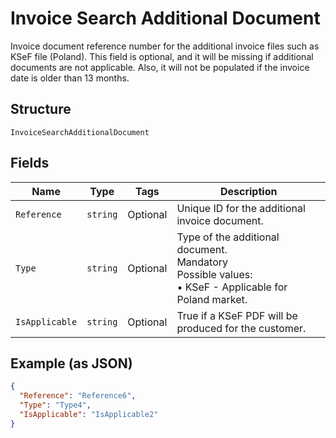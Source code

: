
# Invoice Search Additional Document

Invoice document reference number for the additional invoice files such as KSeF file (Poland). This field is optional, and it will be missing if additional documents are not applicable. Also, it will not be populated if the invoice date is older than 13 months.

## Structure

`InvoiceSearchAdditionalDocument`

## Fields

| Name | Type | Tags | Description |
|  --- | --- | --- | --- |
| `Reference` | `string` | Optional | Unique ID for the additional invoice document. |
| `Type` | `string` | Optional | Type of the additional document.<br>Mandatory<br>Possible values:<br>•	KSeF - Applicable for Poland market. |
| `IsApplicable` | `string` | Optional | True if a KSeF PDF will be produced for the customer. |

## Example (as JSON)

```json
{
  "Reference": "Reference6",
  "Type": "Type4",
  "IsApplicable": "IsApplicable2"
}
```

